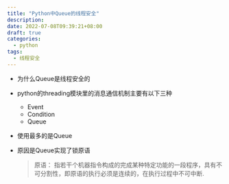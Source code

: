 ```yaml
---
title: "Python中Queue的线程安全"
description: 
date: 2022-07-08T09:39:21+08:00
draft: true
categories:
  - python
tags:
  - 线程安全
---
```


- 为什么Queue是线程安全的

- python的threading模块里的消息通信机制主要有以下三种
    - Event
    - Condition
    - Queue

- 使用最多的是Queue
- 原因是Queue实现了锁原语
  > 原语： 指若干个机器指令构成的完成某种特定功能的一段程序，具有不可分割性，即原语的执行必须是连续的，在执行过程中不可中断.
